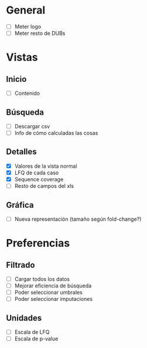 # General

* [ ] Meter logo
* [ ] Meter resto de DUBs

# Vistas

## Inicio

* [ ] Contenido

## Búsqueda

* [ ] Descargar csv
* [ ] Info de cómo calculadas las cosas

## Detalles

* [x] Valores de la vista normal
* [x] LFQ de cada caso
* [x] Sequence coverage
* [ ] Resto de campos del xls

## Gráfica

* [ ] Nueva representación (tamaño según fold-change?)

# Preferencias

## Filtrado

* [ ] Cargar todos los datos
* [ ] Mejorar eficiencia de búsqueda
* [ ] Poder seleccionar umbrales
* [ ] Poder seleccionar imputaciones

## Unidades

* [ ] Escala de LFQ
* [ ] Escala de p-value